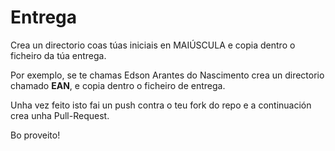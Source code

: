 # Entrega
Crea un directorio coas túas iniciais en MAIÚSCULA e copia dentro o ficheiro da túa entrega.

Por exemplo, se te chamas Edson Arantes do Nascimento crea un directorio chamado **EAN**, e copia dentro o ficheiro de entrega.

Unha vez feito isto fai un push contra o teu fork do repo e a continuación crea unha Pull-Request.

Bo proveito!
